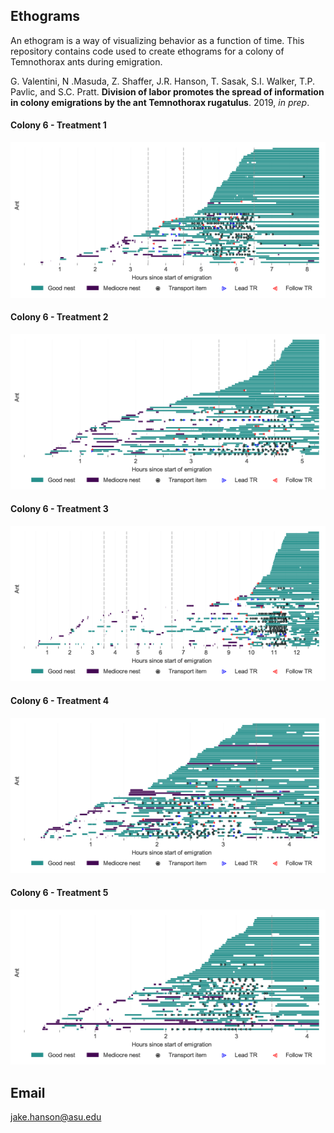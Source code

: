 ## Ethograms
An ethogram is a way of visualizing behavior as a function of time. This repository contains code used to create ethograms for a colony of Temnothorax ants during emigration.

      
G. Valentini, N .Masuda, Z. Shaffer, J.R. Hanson, T. Sasak, S.I. Walker, T.P. Pavlic, and S.C. Pratt. **Division of labor promotes the spread of information in colony emigrations by the ant Temnothorax rugatulus**. 2019, *in prep*.


#### Colony 6 - Treatment 1
![col6_t1](https://github.com/jakehanson/Ethograms/blob/master/RESULTS/col6_t1.png)
#### Colony 6 - Treatment 2
![col6_t2](https://github.com/jakehanson/Ethograms/blob/master/RESULTS/col6_t2.png)
#### Colony 6 - Treatment 3
![col6_t3](https://github.com/jakehanson/Ethograms/blob/master/RESULTS/col6_t3.png)
#### Colony 6 - Treatment 4
![col6_t4](https://github.com/jakehanson/Ethograms/blob/master/RESULTS/col6_t4.png)
#### Colony 6 - Treatment 5
![col6_t5](https://github.com/jakehanson/Ethograms/blob/master/RESULTS/col6_t5.png)

## Email
jake.hanson@asu.edu
